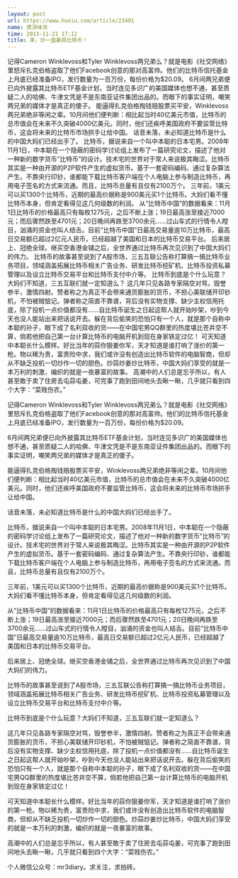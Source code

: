 ```yaml
---
layout: post
url: https://www.huxiu.com/article/23491
name: 煲汤味浓
time: 2013-11-21 17:12
title: 来，炒一盘姜蒜比特币！
---
```

记得Cameron Winklevoss和Tyler Winklevoss两兄弟么？就是电影《社交网络》里怒斥扎克伯格盗取了他们Facebook创意的那对高富帅。他们的比特币信托基金上月底已经准备IPO，发行数量为一百万份，每份价格为$20.09。 6月间两兄弟便已向外披露其比特币ETF基金计划，当时连见多识广的美国媒体也想不通，甚至质疑二人的哈佛、牛津文凭是不是东南亚证件集团出品的。而眼下的事实证明，嘲笑两兄弟的媒体才是真正的傻子。 能逼得扎克伯格掏钱赔股票买平安，Winklevoss两兄弟绝非等闲之辈。10月间他们便判断：相比起当时40亿美元市值，比特币的总市值会在未来不久突破4000亿美元。同时，他们还疾呼美国政府不要监管比特币，这会将未来的比特币市场拱手让给中国。 话音未落，未必知道比特币是什么的中国大妈们已经出手了。 比特币，据说来自一个叫中本聪的日本宅男。2008年11月1日，中本聪在一个隐蔽的密码学讨论组上发布了一篇研究论文，描述了他对一种新的数字货币“比特币”的设计。技术宅的世界对于常人来说极其晦涩。比特币其实是一种由开源的P2P软件产生的虚拟货币。基于一套密码编码、通过复杂算法产生。不靠央行印钞，谁都能下载比特币客户端在个人电脑上参与制造比特币，再用电子签名的方式来流通。而且，比特币总量有且仅有2100万个。 三年前，1美元可以买1300个比特币，近期的最高价据称是900美元买1个比特币。大妈们看不懂比特币本身，但肯定看得见这几何级数的利润。 从“比特币中国”的数据看来：11月1日比特币的价格最高只有每枚1275元，之后不断上涨；19日最高涨至接近7000元；而后骤然跌至4701元；20日晚间再跌至3700余元……过山车式的行情令人瞠目，汹涌的资金也叫人结舌。目前“比特币中国”日最高交易量逾10万比特币，最高日交易额已超过2亿元人民币，已经超越了美国和日本的比特币交易平台。 后来居上、冠绝全球。继买空香港金铺之后，全世界通过比特币再次见识到了中国大妈们的伟力。 比特币的故事甚至说到了A股市场，三五互联公告称打算搞一搞比特币业务项目，领域涵盖拓展比特币相关广告业务、研发比特币挖矿机、比特币投资私募管理以及设立比特币交易平台和比特币支付中介等。 比特币到底是个什么玩意？大妈们不知道，三五互联们就一定知道么？ 这几年只见各路专家隔空对骂，毁誉参半，激情四射。赞者称之为真正不会带来通货膨胀的货币，不担心美联储开印钞机，不怕被贼惦记。弹者称之简直不靠谱，背后没有实物支撑、缺少主权信用托底，除了投机一点价值都没有……自比特币诞生之日起这帮人就开始吵架，吵到今天也没人能站出来把话说开去。躲在背后偷笑的恐怕只有一个人，就是那个自称中本聪的孙子，眼下成了名利双收的货——在中国宅男QQ群里的热度堪比苍井空不算，倘若他把自己第一台计算比特币的电脑开机到现在身家铁定过亿！ 可天知道中本聪长什么模样。好比当年的蒜你狠姜你军，天才知道是谁打响了涨价的第一枪。物以稀为贵，富贵险中求，我们或许没有创造出比特币软件的电脑智商，但却从不缺乏投机一切炒作一切的胆色。炒蒜炒姜炒比特币，中国大妈们享受的就是一本万利的刺激，编织的就是一夜暴富的故事。 高潮中的人们总是忘乎所以，有人甚至敢于卖了住房去屯蒜屯姜，可完事了跑到田间地头去瞅一瞅，几乎就只看到四个大字：“菜贱伤农。”

记得Cameron Winklevoss和Tyler Winklevoss两兄弟么？就是电影《社交网络》里怒斥扎克伯格盗取了他们Facebook创意的那对高富帅。他们的比特币信托基金上月底已经准备IPO，发行数量为一百万份，每份价格为$20.09。

6月间两兄弟便已向外披露其比特币ETF基金计划，当时连见多识广的美国媒体也想不通，甚至质疑二人的哈佛、牛津文凭是不是东南亚证件集团出品的。而眼下的事实证明，嘲笑两兄弟的媒体才是真正的傻子。

能逼得扎克伯格掏钱赔股票买平安，Winklevoss两兄弟绝非等闲之辈。10月间他们便判断：相比起当时40亿美元市值，比特币的总市值会在未来不久突破4000亿美元。同时，他们还疾呼美国政府不要监管比特币，这会将未来的比特币市场拱手让给中国。

话音未落，未必知道比特币是什么的中国大妈们已经出手了。

比特币，据说来自一个叫中本聪的日本宅男。2008年11月1日，中本聪在一个隐蔽的密码学讨论组上发布了一篇研究论文，描述了他对一种新的数字货币“比特币”的设计。技术宅的世界对于常人来说极其晦涩。比特币其实是一种由开源的P2P软件产生的虚拟货币。基于一套密码编码、通过复杂算法产生。不靠央行印钞，谁都能下载比特币客户端在个人电脑上参与制造比特币，再用电子签名的方式来流通。而且，比特币总量有且仅有2100万个。

三年前，1美元可以买1300个比特币，近期的最高价据称是900美元买1个比特币。大妈们看不懂比特币本身，但肯定看得见这几何级数的利润。

从“比特币中国”的数据看来：11月1日比特币的价格最高只有每枚1275元，之后不断上涨；19日最高涨至接近7000元；而后骤然跌至4701元；20日晚间再跌至3700余元……过山车式的行情令人瞠目，汹涌的资金也叫人结舌。目前“比特币中国”日最高交易量逾10万比特币，最高日交易额已超过2亿元人民币，已经超越了美国和日本的比特币交易平台。

后来居上、冠绝全球。继买空香港金铺之后，全世界通过比特币再次见识到了中国大妈们的伟力。

比特币的故事甚至说到了A股市场，三五互联公告称打算搞一搞比特币业务项目，领域涵盖拓展比特币相关广告业务、研发比特币挖矿机、比特币投资私募管理以及设立比特币交易平台和比特币支付中介等。

比特币到底是个什么玩意？大妈们不知道，三五互联们就一定知道么？

这几年只见各路专家隔空对骂，毁誉参半，激情四射。赞者称之为真正不会带来通货膨胀的货币，不担心美联储开印钞机，不怕被贼惦记。弹者称之简直不靠谱，背后没有实物支撑、缺少主权信用托底，除了投机一点价值都没有……自比特币诞生之日起这帮人就开始吵架，吵到今天也没人能站出来把话说开去。躲在背后偷笑的恐怕只有一个人，就是那个自称中本聪的孙子，眼下成了名利双收的货——在中国宅男QQ群里的热度堪比苍井空不算，倘若他把自己第一台计算比特币的电脑开机到现在身家铁定过亿！

可天知道中本聪长什么模样。好比当年的蒜你狠姜你军，天才知道是谁打响了涨价的第一枪。物以稀为贵，富贵险中求，我们或许没有创造出比特币软件的电脑智商，但却从不缺乏投机一切炒作一切的胆色。炒蒜炒姜炒比特币，中国大妈们享受的就是一本万利的刺激，编织的就是一夜暴富的故事。

高潮中的人们总是忘乎所以，有人甚至敢于卖了住房去屯蒜屯姜，可完事了跑到田间地头去瞅一瞅，几乎就只看到四个大字：“菜贱伤农。”

个人微信公众号：mr3diary。求关注，求拍砖。

